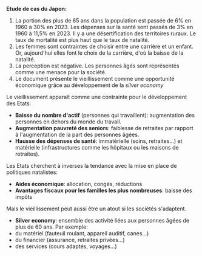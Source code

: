 **Etude de cas du Japon:**

1. La portion des plus de 65 ans dans la population est passée de 6% en 1960 à 30% en 2023. Les dépenses sur la santé sont passés de 3% en 1960 à 11,5% en 2023. Il y a une désertification des territoires ruraux. Le taux de mortalité est plus haut que le taux de natalité.
2. Les femmes sont contraintes de choisir entre une carrière et un enfant. Or, aujourd'hui elles font le choix de la carrière, d'où la baisse de la natalité.
3. La perception est négative. Les personnes âgés sont représentés comme une menace pour la société.
4. Le document présente le vieillissement comme une opportunité économique grâce au développement de la *silver economy*

Le vieillissement apparaît comme une contrainte pour le développement des Etats:
- **Baisse du nombre d'actif** (personnes qui travaillent): augmentation des personnes en dehors du monde du travail.
- **Augmentation pauvreté des seniors**: faiblesse de retraites par rapport à l'augmentation de la part des personnes âgées.
- **Hausse des dépenses de santé**: immatérielle (soins, retraites…) et matérielle (infrastructures comme les hôpitaux ou les maisons de retraites).

Les Etats cherchent à inverses la tendance avec la mise en place de politiques natalistes:
- **Aides économique**: allocation, congés, réductions
- **Avantages fiscaux pour les familles les plus nombreuses**: baisse des impôts

Mais le vieillissement peut aussi être un atout si les sociétés s'adaptent.
- **Silver economy**: ensemble des activité liées aux personnes âgées de plus de 60 ans.
Par exemple:
- du matériel (fauteuil roulant, appareil auditif, canes…)
- du financier (assurance, retraites privées…)
- des services (cours adaptés, voyages…)